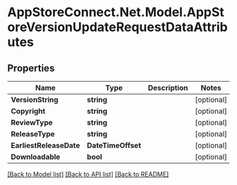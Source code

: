 # AppStoreConnect.Net.Model.AppStoreVersionUpdateRequestDataAttributes

## Properties

Name | Type | Description | Notes
------------ | ------------- | ------------- | -------------
**VersionString** | **string** |  | [optional] 
**Copyright** | **string** |  | [optional] 
**ReviewType** | **string** |  | [optional] 
**ReleaseType** | **string** |  | [optional] 
**EarliestReleaseDate** | **DateTimeOffset** |  | [optional] 
**Downloadable** | **bool** |  | [optional] 

[[Back to Model list]](../README.md#documentation-for-models) [[Back to API list]](../README.md#documentation-for-api-endpoints) [[Back to README]](../README.md)

